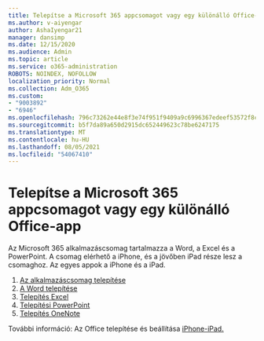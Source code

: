 ```yaml
---
title: Telepítse a Microsoft 365 appcsomagot vagy egy különálló Office-app
ms.author: v-aiyengar
author: AshaIyengar21
manager: dansimp
ms.date: 12/15/2020
ms.audience: Admin
ms.topic: article
ms.service: o365-administration
ROBOTS: NOINDEX, NOFOLLOW
localization_priority: Normal
ms.collection: Adm_O365
ms.custom:
- "9003892"
- "6946"
ms.openlocfilehash: 796c73262e44e8f3e74f951f9409a9c6996367edeef53572f8caf6bbb56adf47
ms.sourcegitcommit: b5f7da89a650d2915dc652449623c78be6247175
ms.translationtype: MT
ms.contentlocale: hu-HU
ms.lasthandoff: 08/05/2021
ms.locfileid: "54067410"
---
```

# <a name="install-the-microsoft-365-app-bundle-or-an-individual-office-app"></a>Telepítse a Microsoft 365 appcsomagot vagy egy különálló Office-app

Az Microsoft 365 alkalmazáscsomag tartalmazza a Word, a Excel és a PowerPoint. A csomag elérhető a iPhone, és a jövőben iPad része lesz a csomaghoz. Az egyes appok a iPhone és a iPad.

1. [Az alkalmazáscsomag telepítése](https://go.microsoft.com/fwlink/?linkid=2136762)
1. [A Word telepítése](https://go.microsoft.com/fwlink/?linkid=2136974)
1. [Telepítés Excel](https://go.microsoft.com/fwlink/?linkid=2136975)
1. [Telepítési PowerPoint](https://go.microsoft.com/fwlink/?linkid=2136882)
1. [Telepítés OneNote](https://go.microsoft.com/fwlink/?linkid=2136883)

További információ: Az Office telepítése és beállítása [iPhone-iPad.](https://go.microsoft.com/fwlink/?linkid=2135560)
